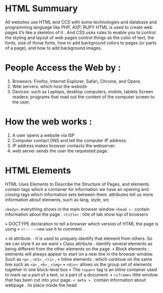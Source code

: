 # HTML Summuary

All websites use HTML and CCS with some technologies and database and programming language like PHP, ASP, RUPY
HTML is used to create web pages it’s like a skeleton of it . And CSS uses rules to enable you to control the styling and layout of web pages control things as the color of text, the fonts, size of those fonts, how to add background colors to pages (or parts of a page), and how to add background images.
#  People Access the Web by :
1.	Browsers: Firefox, Internet Explorer, Safari, Chrome, and Opera.
2.	Web servers: which host the website
3.	Devices: such as Laptops, desktop computers, mobile, tablets
Screen readers:  programs that read out the content of the computer screen to the user.

# How the web works :
1. A user opens a website via ISP
2. Computer contact DNS and tell the computer IP address.
3. IP address makes browser contacts the webserver.
4. web server sends the user the requested page.

# HTML Elements
HTML  Uses Elements to Describe the Structure of Pages, and elements contain tags which a container for information we have an opening and closing tags which information sets between them.
attributes tell us more information about elements, such as lang, style, src

`<body>`: everything shows in the main browser window 
`<head >` : contain information about the page .
`<title>` : title of tab show top of browsers

 • DOCTYPE declaration to tell a browser which version of HTML the page is using 
 • `<!-- -->`we use it to comment .

 • id attribute.  : It is used to uniquely identify that element from others. So we can style it as we want 
 • Class attribute : identify several elements as being different from the other elements on the page. 
• Block elements : elements will always appear to start on a new line in
the browser window. Such as `<p>` , `<h1>` , `<li>` ,
• Inline elements : which continue on the same line such as `<a>` , `<b>` , `<img>`
• `<div>`: allows us the group set of elements together in one block-level box
• The `<span`> tag is an inline container used to mark up a part of a text, or a part of a document.
• `<iframe>` little window that has been cut into your page.
`< meta > ` contain information about webpage . its place inside the head

